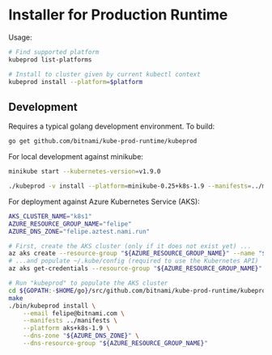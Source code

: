 # Installer for Production Runtime

Usage:

```sh
# Find supported platform
kubeprod list-platforms

# Install to cluster given by current kubectl context
kubeprod install --platform=$platform
```

## Development

Requires a typical golang development environment.  To build:

```sh
go get github.com/bitnami/kube-prod-runtime/kubeprod
```

For local development against minikube:

```sh
minikube start --kubernetes-version=v1.9.0

./kubeprod -v install --platform=minikube-0.25+k8s-1.9 --manifests=../manifests
```

For deployment against Azure Kubernetes Service (AKS):

```sh
AKS_CLUSTER_NAME="k8s1"
AZURE_RESOURCE_GROUP_NAME="felipe"
AZURE_DNS_ZONE="felipe.aztest.nami.run"

# First, create the AKS cluster (only if it does not exist yet) ...
az aks create --resource-group "${AZURE_RESOURCE_GROUP_NAME}" --name "${AKS_CLUSTER_NAME}" --node-count 3 --node-vm-size Standard_DS2_v2 --ssh-key-value ~/.ssh/bitnami.pub --kubernetes-version 1.9.6
# ...and populate ~/.kube/config (required to use the Kubernetes API)
az aks get-credentials --resource-group "${AZURE_RESOURCE_GROUP_NAME}" --name "${AKS_CLUSTER_NAME}"

# Run "kubeprod" to populate the AKS cluster
cd ${GOPATH:-$HOME/go}/src/github.com/bitnami/kube-prod-runtime/kubeprod
make
./bin/kubeprod install \
    --email felipe@bitnami.com \
    --manifests ../manifests \
    --platform aks+k8s-1.9 \
    --dns-zone "${AZURE_DNS_ZONE}" \
    --dns-resource-group "${AZURE_RESOURCE_GROUP_NAME}"
```
